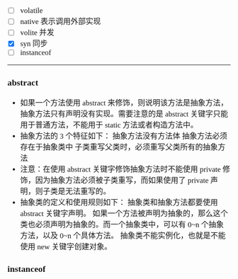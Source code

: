<span  style="font-family: Simsun,serif; font-size: 17px; ">

- [ ] volatile
- [ ] native 表示调用外部实现
- [ ] volite 并发
- [x] syn 同步
- [ ] instanceof

---

### abstract

- 如果一个方法使用 abstract 来修饰，则说明该方法是抽象方法，抽象方法只有声明没有实现。需要注意的是 abstract 关键字只能用于普通方法，不能用于 static 方法或者构造方法中。
- 抽象方法的 3 个特征如下：
抽象方法没有方法体
抽象方法必须存在于抽象类中
子类重写父类时，必须重写父类所有的抽象方法
- 注意：在使用 abstract 关键字修饰抽象方法时不能使用 private 修饰，因为抽象方法必须被子类重写，而如果使用了 private 声明，则子类是无法重写的。
- 抽象类的定义和使用规则如下：
抽象类和抽象方法都要使用 abstract 关键字声明。
如果一个方法被声明为抽象的，那么这个类也必须声明为抽象的。而一个抽象类中，可以有 0~n 个抽象方法，以及 0~n 个具体方法。
抽象类不能实例化，也就是不能使用 new 关键字创建对象。

### instanceof



</span>